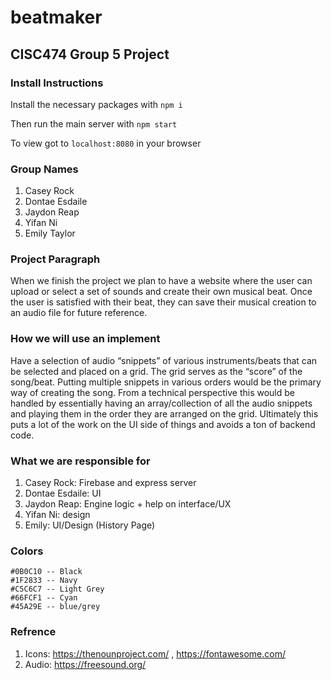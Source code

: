 # beatmaker
CISC474 Group 5 Project
---

### Install Instructions
Install the necessary packages with `npm i`

Then run the main server with
`npm start`

To view got to `localhost:8080` in your browser

### Group Names 
1. Casey Rock
2. Dontae Esdaile
3. Jaydon Reap
4. Yifan Ni
5. Emily Taylor

### Project Paragraph
When we finish the project we plan to have a website where the user can upload or select a set of sounds and create their own musical beat. Once the user is satisfied with their beat, they can save their musical creation to an audio file for future reference. 
 
### How we will use an implement
Have a selection of audio “snippets” of various instruments/beats that can be selected and placed on a grid. The grid serves as the “score” of the song/beat. Putting multiple snippets in various orders would be the primary way of creating the song. From a technical perspective this would be handled by essentially having an array/collection of all the audio snippets and playing them in the order they are arranged on the grid. Ultimately this puts a lot of the work on the UI side of things and avoids a ton of backend code.
 
### What we are responsible for
1. Casey Rock: Firebase and express server
2. Dontae Esdaile: UI 
3. Jaydon Reap: Engine logic + help on interface/UX
4. Yifan Ni: design
5. Emily: UI/Design (History Page)

### Colors 
```
#0B0C10 -- Black
#1F2833 -- Navy
#C5C6C7 -- Light Grey
#66FCF1 -- Cyan
#45A29E -- blue/grey
```

### Refrence 

1. Icons: https://thenounproject.com/ , https://fontawesome.com/
2. Audio: https://freesound.org/